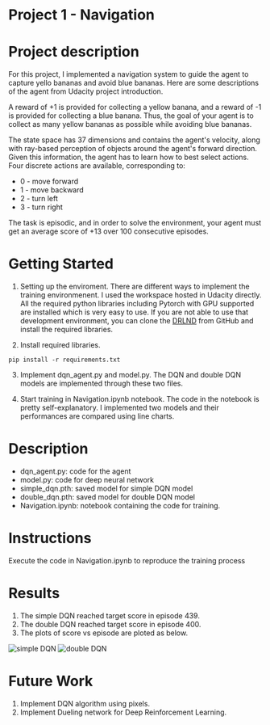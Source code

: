 # Project 1 - Navigation

Project description
=========
For this project, I implemented a navigation system to guide the agent to capture yello bananas and avoid blue bananas. Here are some descriptions of the agent from Udacity project introduction. 

A reward of +1 is provided for collecting a yellow banana, and a reward of -1 is provided for collecting a blue banana. Thus, the goal of your agent is to collect as many yellow bananas as possible while avoiding blue bananas.

The state space has 37 dimensions and contains the agent's velocity, along with ray-based perception of objects around the agent's forward direction. Given this information, the agent has to learn how to best select actions. Four discrete actions are available, corresponding to:

- 0 - move forward
- 1 - move backward
- 2 - turn left
- 3 - turn right

The task is episodic, and in order to solve the environment, your agent must get an average score of +13 over 100 consecutive episodes.

Getting Started
=========
1. Setting up the enviroment. There are different ways to implement the training environmenent. I used the workspace hosted in Udacity directly. All the required python libraries including Pytorch with GPU supported are installed which is very easy to use. If you are not able to use that development environment, you can clone the [DRLND](https://github.com/udacity/deep-reinforcement-learning#dependencies) from GitHub and install the required libraries. 

2. Install required libraries. 

```
pip install -r requirements.txt
```

3. Implement dqn_agent.py and model.py. The DQN and double DQN models are implemented through these two files. 

4. Start training in Navigation.ipynb notebook. The code in the notebook is pretty self-explanatory. I implemented two models and their performances are compared using line charts. 

Description
==========
- dqn_agent.py: code for the agent
- model.py: code for deep neural network
- simple_dqn.pth: saved model for simple DQN model
- double_dqn.pth: saved model for double DQN model
- Navigation.ipynb: notebook containing the code for training. 


Instructions
==========
Execute the code in Navigation.ipynb to reproduce the training process

Results
==========

1. The simple DQN reached target score in episode 439. 
2. The double DQN reached target score in episode 400. 
3. The plots of score vs episode are ploted as below.


![simple DQN]('https://github.com/larui529/UdacityDeepReinforcementLearning/blob/master/Navigator/imgs/simple_dqn.JPG')
![double DQN]('https://github.com/larui529/UdacityDeepReinforcementLearning/blob/master/Navigator/imgs/double_dqn.JPG')

Future Work
========
1. Implement DQN algorithm using pixels.
2. Implement Dueling network for Deep Reinforcement Learning.
